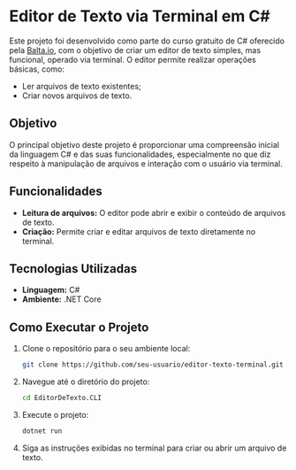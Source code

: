# Editor de Texto via Terminal em C#

Este projeto foi desenvolvido como parte do curso gratuito de C# oferecido pela [Balta.io](https://balta.io), com o objetivo de criar um editor de texto simples, mas funcional, operado via terminal. O editor permite realizar operações básicas, como:

- Ler arquivos de texto existentes;
- Criar novos arquivos de texto.

## Objetivo

O principal objetivo deste projeto é proporcionar uma compreensão inicial da linguagem C# e das suas funcionalidades, especialmente no que diz respeito à manipulação de arquivos e interação com o usuário via terminal.

## Funcionalidades

- **Leitura de arquivos:** O editor pode abrir e exibir o conteúdo de arquivos de texto.
- **Criação:** Permite criar e editar arquivos de texto diretamente no terminal.

## Tecnologias Utilizadas

- **Linguagem:** C#
- **Ambiente:** .NET Core

## Como Executar o Projeto

1. Clone o repositório para o seu ambiente local:
   ```bash
   git clone https://github.com/seu-usuario/editor-texto-terminal.git
   ```
   
2. Navegue até o diretório do projeto:
   ```bash
   cd EditorDeTexto.CLI
   ```

3. Execute o projeto:
   ```bash
   dotnet run
   ```

4. Siga as instruções exibidas no terminal para criar ou abrir um arquivo de texto.

